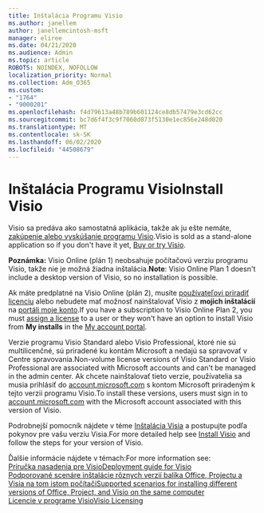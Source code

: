 ```yaml
---
title: Inštalácia Programu Visio
ms.author: janellem
author: janellemcintosh-msft
manager: eliree
ms.date: 04/21/2020
ms.audience: Admin
ms.topic: article
ROBOTS: NOINDEX, NOFOLLOW
localization_priority: Normal
ms.collection: Adm_O365
ms.custom:
- "1764"
- "9000201"
ms.openlocfilehash: f4d79613a48b789b601124ce8db57479e3cd62cc
ms.sourcegitcommit: bc7d6f4f3c9f7060d073f5130e1ec856e248d020
ms.translationtype: MT
ms.contentlocale: sk-SK
ms.lasthandoff: 06/02/2020
ms.locfileid: "44508679"
---
```

# <a name="install-visio"></a><span data-ttu-id="e01de-102">Inštalácia Programu Visio</span><span class="sxs-lookup"><span data-stu-id="e01de-102">Install Visio</span></span>

<span data-ttu-id="e01de-103">Visio sa predáva ako samostatná aplikácia, takže ak ju ešte nemáte, [zakúpenie alebo vyskúšanie programu Visio](https://products.office.com/visio).</span><span class="sxs-lookup"><span data-stu-id="e01de-103">Visio is sold as a stand-alone application so if you don't have it yet, [Buy or try Visio](https://products.office.com/visio).</span></span> 

<span data-ttu-id="e01de-104">**Poznámka:** Visio Online (plán 1) neobsahuje počítačovú verziu programu Visio, takže nie je možná žiadna inštalácia.</span><span class="sxs-lookup"><span data-stu-id="e01de-104">**Note**: Visio Online Plan 1 doesn't include a desktop version of Visio, so no installation is possible.</span></span>

<span data-ttu-id="e01de-105">Ak máte predplatné na Visio Online (plán 2), musíte [používateľovi priradiť licenciu](https://docs.microsoft.com/microsoft-365/admin/add-users/add-users) alebo nebudete mať možnosť nainštalovať Visio z **mojich inštalácií** na [portáli moje konto](https://portal.office.com/account#installs).</span><span class="sxs-lookup"><span data-stu-id="e01de-105">If you have a subscription to Visio Online Plan 2, you must [assign a license](https://docs.microsoft.com/microsoft-365/admin/add-users/add-users) to a user or they won't have an option to install Visio from **My installs** in the [My account portal](https://portal.office.com/account#installs).</span></span> 

<span data-ttu-id="e01de-106">Verzie programu Visio Standard alebo Visio Professional, ktoré nie sú multilicenčné, sú priradené ku kontám Microsoft a nedajú sa spravovať v Centre spravovania.</span><span class="sxs-lookup"><span data-stu-id="e01de-106">Non-volume license versions of Visio Standard or Visio Professional are associated with Microsoft accounts and can't be managed in the admin center.</span></span> <span data-ttu-id="e01de-107">Ak chcete nainštalovať tieto verzie, používatelia sa musia prihlásiť do [account.microsoft.com](https://account.microsoft.com) s kontom Microsoft priradeným k tejto verzii programu Visio.</span><span class="sxs-lookup"><span data-stu-id="e01de-107">To install these versions, users must sign in to [account.microsoft.com](https://account.microsoft.com) with the Microsoft account associated with this version of Visio.</span></span>

<span data-ttu-id="e01de-108">Podrobnejší pomocník nájdete v téme [Inštalácia Visia](https://support.office.com/article/f98f21e3-aa02-4827-9167-ddab5b025710?wt.mc_id=OfficeAdm_ClientDIA_Alchemy1764) a postupujte podľa pokynov pre vašu verziu Visia.</span><span class="sxs-lookup"><span data-stu-id="e01de-108">For more detailed help see [Install Visio](https://support.office.com/article/f98f21e3-aa02-4827-9167-ddab5b025710?wt.mc_id=OfficeAdm_ClientDIA_Alchemy1764) and follow the steps for your version of Visio.</span></span>

<span data-ttu-id="e01de-109">Ďalšie informácie nájdete v témach:</span><span class="sxs-lookup"><span data-stu-id="e01de-109">For more information see:</span></span><br>
[<span data-ttu-id="e01de-110">Príručka nasadenia pre Visio</span><span class="sxs-lookup"><span data-stu-id="e01de-110">Deployment guide for Visio</span></span>](https://docs.microsoft.com/deployoffice/deployment-guide-for-visio)<br>
[<span data-ttu-id="e01de-111">Podporované scenáre inštalácie rôznych verzií balíka Office, Projectu a Visia na tom istom počítači</span><span class="sxs-lookup"><span data-stu-id="e01de-111">Supported scenarios for installing different versions of Office, Project, and Visio on the same computer</span></span>](https://docs.microsoft.com/deployoffice/install-different-office-visio-and-project-versions-on-the-same-computer)<br>
[<span data-ttu-id="e01de-112">Licencie v programe Visio</span><span class="sxs-lookup"><span data-stu-id="e01de-112">Visio Licensing</span></span>](https://products.office.com/visio/microsoft-visio-volume-licensing-visio-for-multiple-users)